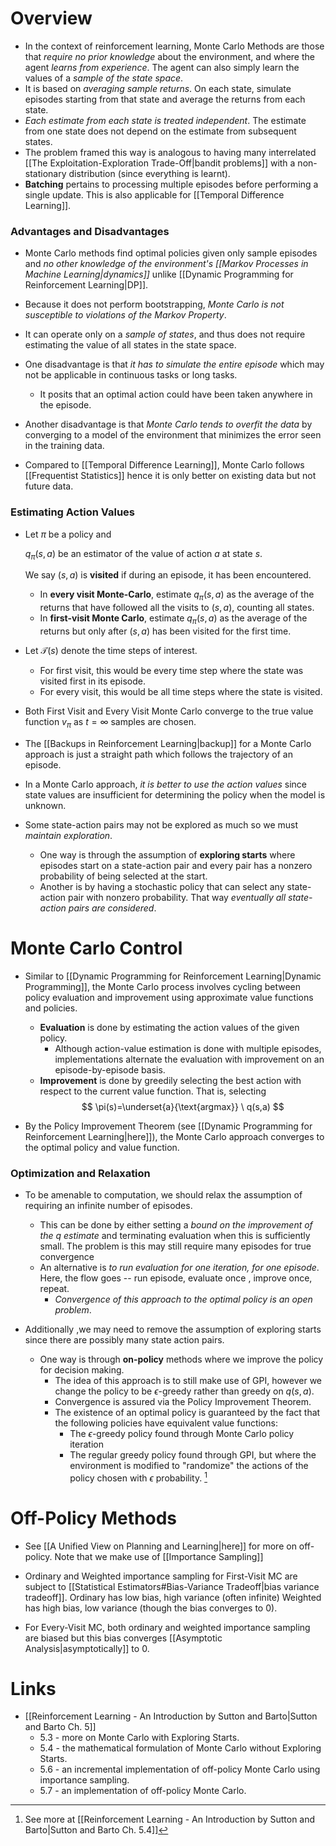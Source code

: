 # Overview
* In the context of reinforcement learning, Monte Carlo Methods are those that *require no prior knowledge* about the environment, and where the agent *learns from experience*. The agent can also simply learn the values of a *sample of the state space*.
* It is based on *averaging sample returns*. On each state, simulate episodes starting from that state and average the returns from each state. 
* *Each estimate from each state is treated independent*. The estimate from one state does not depend on the estimate from subsequent states. 
* The problem framed this way is analogous to having many interrelated [[The Exploitation-Exploration Trade-Off|bandit problems]] with a non-stationary distribution (since everything is learnt).
* **Batching** pertains to processing multiple episodes before performing a single update. This is also applicable for [[Temporal Difference Learning]]. 

### Advantages and Disadvantages
* Monte Carlo methods find optimal policies given only sample episodes and *no other knowledge of the environment's [[Markov Processes in Machine Learning|dynamics]]* unlike [[Dynamic Programming for Reinforcement Learning|DP]]. 
* Because it does not perform bootstrapping, *Monte Carlo is not susceptible to violations of the Markov Property*.
* It can operate only on a *sample of states*, and thus does not require estimating the value of all states in the state space.

* One disadvantage is that *it has to simulate the entire episode* which may not be applicable in continuous tasks or long tasks.
	* It posits that an optimal action could have been taken anywhere in the episode.
* Another disadvantage is that *Monte Carlo tends to overfit the data* by converging to a model of the environment that minimizes the error seen in the training data.
* Compared to [[Temporal Difference Learning]], Monte Carlo follows [[Frequentist Statistics]] hence it is only better on existing data but not future data.

### Estimating Action Values
* Let $\pi$ be a policy and 
  
  $q_{\pi}(s,a)$ be an estimator of the value of action $a$ at state $s$. 
  
  We say $(s,a)$ is **visited** if during an episode, it has been encountered.
	* In **every visit Monte-Carlo**, estimate $q_{\pi}(s,a)$ as the average of the returns that have followed all the visits to $(s,a)$, counting all states. 
	* In **first-visit Monte Carlo**, estimate $q_{\pi}(s,a)$ as the average of the returns but only after $(s,a)$ has been visited for the first time.

* Let $\mathcal{T}(s)$ denote the time steps of interest. 
	* For first visit, this would be every time step where the state was visited first in its episode.
	* For every visit, this would be all time steps where the state is visited.

* Both First Visit and Every Visit Monte Carlo converge to the true value function $v_\pi$ as $t=\infty$ samples are chosen.
* The [[Backups in Reinforcement Learning|backup]] for a Monte Carlo approach is just a straight path which follows the trajectory of an episode.

* In a Monte Carlo approach, *it is better to use the action values* since state values are insufficient for determining the policy when the model is unknown. 

* Some state-action pairs may not be explored as much so we must *maintain exploration*. 
	* One way is through the assumption of **exploring starts** where episodes start on a state-action pair and every pair has a nonzero probability of being selected at the start.
	* Another is by having a stochastic policy that can select any state-action pair with nonzero probability. That way *eventually all state-action pairs are considered*.
# Monte Carlo Control
* Similar to [[Dynamic Programming for Reinforcement Learning|Dynamic Programming]], the Monte Carlo process involves cycling between policy evaluation and improvement using approximate value functions and policies.
	* **Evaluation** is done by estimating the action values of the given policy.
		* Although action-value estimation is done with multiple episodes, implementations alternate the evaluation with improvement on an episode-by-episode basis.
	* **Improvement** is done by greedily selecting the best action with respect to the current value function. That is, selecting
	  $$
	  \pi(s)=\underset{a}{\text{argmax}} \ q(s,a)
	  $$
	  

* By the Policy Improvement Theorem (see [[Dynamic Programming for Reinforcement Learning|here]]), the Monte Carlo approach converges to the optimal policy and value function.

### Optimization and Relaxation
* To be amenable to computation, we should relax the assumption of requiring an infinite number of episodes.
	* This can be done by either setting a *bound on the improvement of the $q$ estimate* and terminating evaluation when this is sufficiently small. The problem is this may still require many episodes for true convergence
	* An alternative is *to run evaluation for one iteration, for one episode*. Here, the flow goes -- run episode, evaluate once , improve once, repeat.
		* *Convergence of this approach to the optimal policy is an open problem*.

* Additionally ,we may need to remove the assumption of exploring starts since there are possibly many state action pairs.
	* One way is through **on-policy** methods where we improve the policy for decision making.
		* The idea of this approach is to still make use of GPI, however we change the policy to be $\epsilon$-greedy rather than greedy on $q(s,a)$.
		* Convergence is assured via the Policy Improvement Theorem.
		* The existence of an optimal policy is guaranteed by the fact that the following policies have equivalent value functions:
			* The $\epsilon$-greedy policy found through Monte Carlo policy iteration
			* The regular greedy policy found through GPI, but where the environment is modified to "randomize" the actions of the policy chosen with $\epsilon$ probability. [^1]

[^1]: See more at [[Reinforcement Learning - An Introduction by Sutton and Barto|Sutton and Barto Ch. 5.4]]
# Off-Policy Methods
* See [[A Unified View on Planning and Learning|here]] for more on off-policy. Note that we make use of [[Importance Sampling]] 

* Ordinary and Weighted importance sampling for First-Visit MC are subject to [[Statistical Estimators#Bias-Variance Tradeoff|bias variance tradeoff]]. Ordinary has low bias, high variance (often infinite) Weighted has high bias, low variance (though the bias converges to $0$).
* For Every-Visit MC, both ordinary and weighted importance sampling  are biased but this bias converges [[Asymptotic Analysis|asymptotically]] to $0$.

# Links
* [[Reinforcement Learning - An Introduction by Sutton and Barto|Sutton and Barto Ch. 5]] 
	* 5.3 - more on Monte Carlo with Exploring Starts.
	* 5.4 - the mathematical formulation of Monte Carlo without Exploring Starts.
	* 5.6 - an incremental implementation of off-policy Monte Carlo using importance sampling.
	* 5.7 - an implementation of off-policy Monte Carlo.
